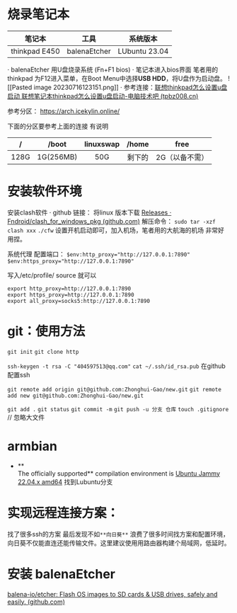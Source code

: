 # 烧录笔记本

|    笔记本     | 工具         | 系统版本      |
|:-------------:| ------------ | ------------- |
| thinkpad E450 | balenaEtcher | LUbuntu 23.04 |

· balenaEtcher 用U盘烧录系统 (Fn+F1 bios)
· 笔记本进入bios界面 笔者用的thinkpad 为F12进入菜单，在Boot Menu中选择**USB HDD**，将U盘作为启动盘。
![[Pasted image 20230716123151.png]]
· 参考连接：[联想thinkpad怎么设置u盘启动 联想笔记本thinkpad怎么设置u盘启动-电脑技术吧 (tpbz008.cn)](http://www.tpbz008.cn/post/18619.html) 

参考分区： https://arch.icekylin.online/

下面的分区要参考上面的连接 有说明

|  /   |   /boot   | linuxswap | /home  | free    | 
|:----:|:---------:|:---------:|:------:| --- |
| 128G | 1G(256MB) |    50G    | 剩下的 |   2G（以备不需）  |

# 安装软件环境

安装clash软件
· github 链接： 将linux 版本下载 [Releases · Fndroid/clash_for_windows_pkg (github.com)](https://github.com/Fndroid/clash_for_windows_pkg/releases)
解压命令：
`sudo tar -xzf clash xxx`
`./cfw`
设置开机启动即可，加入机场，笔者用的大航海的机场 非常好用捏。

系统代理 配置端口：
`$env:http_proxy="http://127.0.0.1:7890"`
`$env:https_proxy="http://127.0.0.1:7890"`

写入/etc/profile/
source 就可以
```SHELL
export http_proxy=http://127.0.0.1:7890 
export https_proxy=http://127.0.0.1:7890
export all_proxy=socks5:http://127.0.0.1:7890
```

# git：使用方法



`git init`
`git clone http`

`ssh-keygen -t rsa -C "404597513@qq.com"`
`cat ~/.ssh/id_rsa.pub`
在github配置ssh

`git remote add origin git@github.com:Zhonghui-Gao/new.git`
`git remote add new git@github.com:Zhonghui-Gao/new.git`


`git add .`
`git status`
`git commit -m`
`git push -u 分支 仓库`
`touch .gitignore` // 忽略大文件

# armbian
- **  
    The officially supported** compilation environment is [Ubuntu Jammy 22.04.x amd64](https://www.releases.ubuntu.com/jammy/ubuntu-22.04.2-live-server-amd64.iso)
找到Lubuntu分支


# 实现远程连接方案：
找了很多ssh的方案 
						最后发现不如`**向日葵**`
浪费了很多时间找方案和配置环境，向日葵不仅能直连还能传输文件。这里建议使用用路由器构建个局域网，低延时。   

# 安装 balenaEtcher 

[balena-io/etcher: Flash OS images to SD cards & USB drives, safely and easily. (github.com)](https://github.com/balena-io/etcher)










